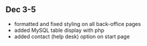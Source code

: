 ## Dec 3-5
- formatted and fixed styling on all back-office pages
- added MySQL table display with php
- added contact (help desk) option on start page 
